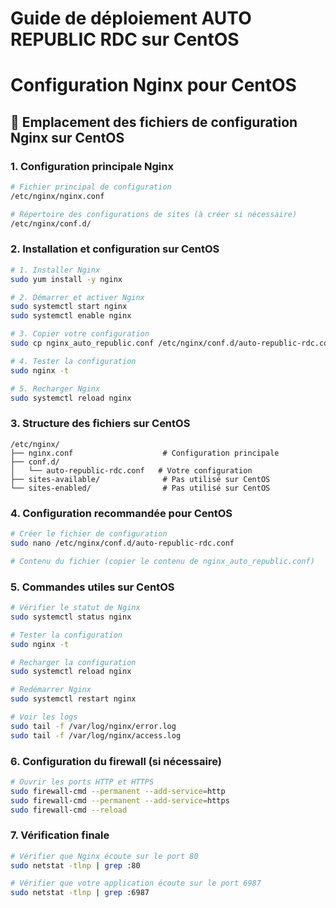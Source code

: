 # Guide de déploiement AUTO REPUBLIC RDC sur CentOS
# Configuration Nginx pour CentOS

## 📁 Emplacement des fichiers de configuration Nginx sur CentOS

### 1. Configuration principale Nginx
```bash
# Fichier principal de configuration
/etc/nginx/nginx.conf

# Répertoire des configurations de sites (à créer si nécessaire)
/etc/nginx/conf.d/
```

### 2. Installation et configuration sur CentOS

```bash
# 1. Installer Nginx
sudo yum install -y nginx

# 2. Démarrer et activer Nginx
sudo systemctl start nginx
sudo systemctl enable nginx

# 3. Copier votre configuration
sudo cp nginx_auto_republic.conf /etc/nginx/conf.d/auto-republic-rdc.conf

# 4. Tester la configuration
sudo nginx -t

# 5. Recharger Nginx
sudo systemctl reload nginx
```

### 3. Structure des fichiers sur CentOS

```
/etc/nginx/
├── nginx.conf                    # Configuration principale
├── conf.d/
│   └── auto-republic-rdc.conf   # Votre configuration
├── sites-available/              # Pas utilisé sur CentOS
└── sites-enabled/                # Pas utilisé sur CentOS
```

### 4. Configuration recommandée pour CentOS

```bash
# Créer le fichier de configuration
sudo nano /etc/nginx/conf.d/auto-republic-rdc.conf

# Contenu du fichier (copier le contenu de nginx_auto_republic.conf)
```

### 5. Commandes utiles sur CentOS

```bash
# Vérifier le statut de Nginx
sudo systemctl status nginx

# Tester la configuration
sudo nginx -t

# Recharger la configuration
sudo systemctl reload nginx

# Redémarrer Nginx
sudo systemctl restart nginx

# Voir les logs
sudo tail -f /var/log/nginx/error.log
sudo tail -f /var/log/nginx/access.log
```

### 6. Configuration du firewall (si nécessaire)

```bash
# Ouvrir les ports HTTP et HTTPS
sudo firewall-cmd --permanent --add-service=http
sudo firewall-cmd --permanent --add-service=https
sudo firewall-cmd --reload
```

### 7. Vérification finale

```bash
# Vérifier que Nginx écoute sur le port 80
sudo netstat -tlnp | grep :80

# Vérifier que votre application écoute sur le port 6987
sudo netstat -tlnp | grep :6987
```
